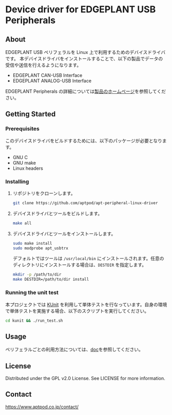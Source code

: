 # Device driver for EDGEPLANT USB Peripherals

## About

EDGEPLANT USB ペリフェラルを Linux 上で利用するためのデバイスドライバです。
本デバイスドライバをインストールすることで、以下の製品でデータの受信や送信を行えるようになります。

- EDGEPLANT CAN-USB Interface
- EDGEPLANT ANALOG-USB Interface

EDGEPLANT Peripherals の詳細については[製品のホームページ](https://www.aptpod.co.jp/products/edgeplant/edgeplant-peripherals)を参照してください。

## Getting Started

### Prerequisites

このデバイスドライバをビルドするためには、以下のパッケージが必要となります。

- GNU C
- GNU make
- Linux headers

### Installing

1. リポジトリをクローンします。

   ```sh
   git clone https://github.com/aptpod/apt-peripheral-linux-driver
   ```

1. デバイスドライバとツールをビルドします。

   ```sh
   make all
   ```

1. デバイスドライバとツールをインストールします。

   ```sh
   sudo make install
   sudo modprobe apt_usbtrx
   ```

   デフォルトではツールは `/usr/local/bin` にインストールされます。任意のディレクトリにインストールする場合は、`DESTDIR` を指定します。

   ```sh
   mkdir -p /path/to/dir
   make DESTDIR=/path/to/dir install
   ```

### Running the unit test

本プロジェクトでは [KUnit](https://www.kernel.org/doc/html/latest/dev-tools/kunit/index.html) を利用して単体テストを行なっています。自身の環境で単体テストを実施する場合、以下のスクリプトを実行してください。

```sh
cd kunit && ./run_test.sh
```

## Usage

ペリフェラルごとの利用方法については、[doc](./doc/README.md)を参照してください。

## License

Distributed under the GPL v2.0 License. See LICENSE for more information.

## Contact

https://www.aptpod.co.jp/contact/
